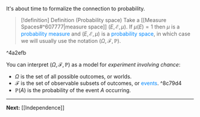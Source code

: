 It's about time to formalize the connection to probability.

> [!definition] Definition (Probability space)
> Take a [[Measure Spaces#^607777|measure space]] $(E,\mathcal{E},\mu)$. If $\mu(E)=1$ then $\mu$ is a <span style="color:#0088ff">probability measure</span> and $(E,\mathcal{E},\mu)$ is a <span style="color:#0088ff">probability space</span>, in which case we will usually use the notation $(\Omega,\mathcal{F},\mathbb{P})$.

^4a2efb

You can interpret $(\Omega,\mathcal{F},\mathbb{P})$ as a model for *experiment involving chance*:

* $\Omega$ is the set of all possible outcomes, or worlds.
* $\mathcal{F}$ is the set of observable subsets of outcomes, or <span style="color:#0088ff">events</span>. ^8c79d4
* $\mathbb{P}(A)$ is the probability of the event $A$ occurring.

---

**Next:** [[Independence]]